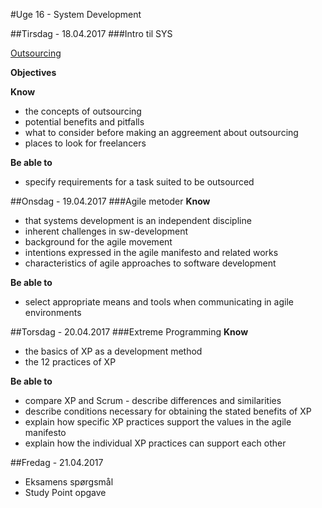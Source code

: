 #Uge 16 - System Development

##Tirsdag - 18.04.2017
###Intro til SYS

[Outsourcing](https://github.com/CphBusCosSem3/week11-System_Development/blob/master/Outsourcing.md)

**Objectives**

**Know**
- the concepts of outsourcing
- potential benefits and pitfalls
- what to consider before making an aggreement about outsourcing
- places to look for freelancers

**Be able to**
- specify requirements for a task suited to be outsourced


##Onsdag - 19.04.2017
###Agile metoder
**Know**
- that systems development is an independent discipline
- inherent challenges in sw-development
- background for the agile movement
- intentions expressed in the agile manifesto and related works
- characteristics of agile approaches to software development

**Be able to**
- select appropriate means and tools when communicating in agile environments

##Torsdag - 20.04.2017
###Extreme Programming
**Know**
- the basics of XP as a development method
- the 12 practices of XP

**Be able to**
- compare XP and Scrum - describe differences and similarities
- describe conditions necessary for obtaining the stated benefits of XP
- explain how specific XP practices support the values in the agile manifesto
- explain how the individual XP practices can support each other


##Fredag - 21.04.2017
* Eksamens spørgsmål
* Study Point opgave
